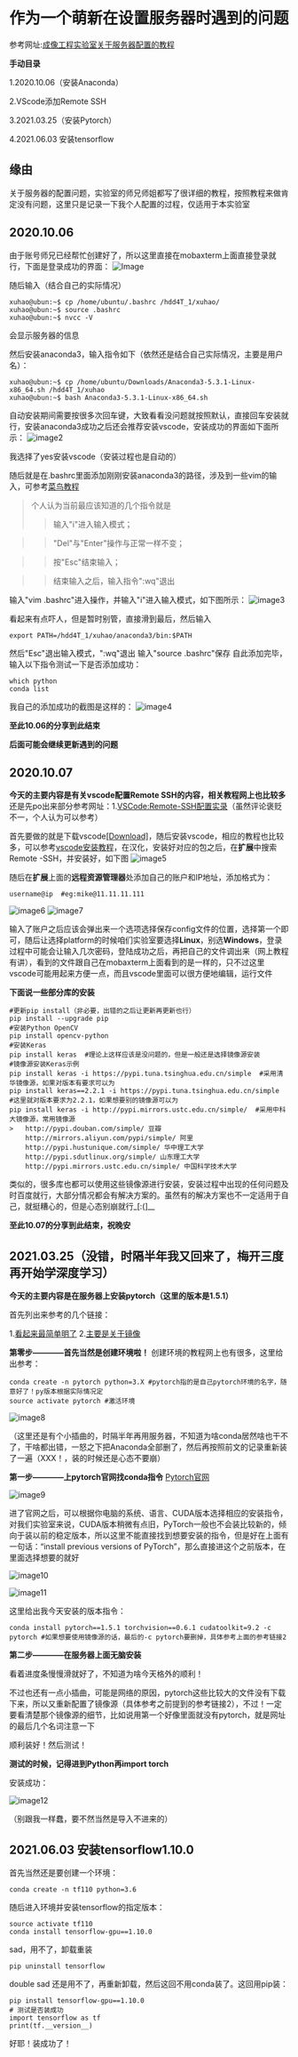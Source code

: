 # 作为一个萌新在设置服务器时遇到的问题
参考网址:[成像工程实验室关于服务器配置的教程](https://github.com/Imaging-Engineering-Lab-ZJU/ServerInfos/blob/master/Environments.md)

**手动目录**

1.2020.10.06（安装Anaconda）

2.VScode添加Remote SSH

3.2021.03.25（安装Pytorch）

4.2021.06.03 安装tensorflow

## 缘由
关于服务器的配置问题，实验室的师兄师姐都写了很详细的教程，按照教程来做肯定没有问题，这里只是记录一下我个人配置的过程，仅适用于本实验室

## 2020.10.06
由于账号师兄已经帮忙创建好了，所以这里直接在mobaxterm上面直接登录就行，下面是登录成功的界面：
![Image](https://github.com/Hao-Xu-optics/Test-Project1/blob/master/images/%E7%99%BB%E9%99%86%E6%88%90%E5%8A%9F.png)

随后输入（结合自己的实际情况）
```
xuhao@ubun:~$ cp /home/ubuntu/.bashrc /hdd4T_1/xuhao/
xuhao@ubun:~$ source .bashrc
xuhao@ubun:~$ nvcc -V
```
会显示服务器的信息

然后安装anaconda3，输入指令如下（依然还是结合自己实际情况，主要是用户名）：
```
xuhao@ubun:~$ cp /home/ubuntu/Downloads/Anaconda3-5.3.1-Linux-x86_64.sh /hdd4T_1/xuhao
xuhao@ubun:~$ bash Anaconda3-5.3.1-Linux-x86_64.sh
```
自动安装期间需要按很多次回车键，大致看看没问题就按照默认，直接回车安装就行，安装anaconda3成功之后还会推荐安装vscode，安装成功的界面如下面所示：
![image2](https://github.com/Hao-Xu-optics/Test-Project1/blob/master/images/anaconda3%E5%AE%89%E8%A3%85%E6%88%90%E5%8A%9F.png)

我选择了yes安装vscode（安装过程也是自动的）

随后就是在.bashrc里面添加刚刚安装anaconda3的路径，涉及到一些vim的输入，可参考[菜鸟教程](https://www.runoob.com/linux/linux-vim.html)
>个人认为当前最应该知道的几个指令就是
>>输入"i"进入输入模式；

>>"Del"与"Enter"操作与正常一样不变；

>>按"Esc"结束输入；

>>结束输入之后，输入指令":wq"退出

输入"vim .bashrc"进入操作，并输入"i"进入输入模式，如下图所示：
![image3](https://github.com/Hao-Xu-optics/Test-Project1/blob/master/images/%E6%BB%91%E5%88%B0%E6%9C%80%E5%90%8E%E6%A0%B9%E6%8D%AE%E8%87%AA%E5%B7%B1%E7%9A%84%E5%AE%9E%E9%99%85%E6%83%85%E5%86%B5%E8%BE%93%E5%85%A5.png)

看起来有点吓人，但是暂时别管，直接滑到最后，然后输入
```
export PATH=/hdd4T_1/xuhao/anaconda3/bin:$PATH
```
然后"Esc"退出输入模式，":wq"退出
输入"source .bashrc"保存
自此添加完毕，输入以下指令测试一下是否添加成功：
```
which python
conda list
```
我自己的添加成功的截图是这样的：
![image4](https://github.com/Hao-Xu-optics/Test-Project1/blob/master/images/%E8%AE%BE%E7%BD%AE%E6%88%90%E5%8A%9F.png)

**至此10.06的分享到此结束**

**后面可能会继续更新遇到的问题**

## 2020.10.07 
**今天的主要内容是有关vscode配置Remote SSH的内容，相关教程网上也比较多**
还是先po出来部分参考网址：1.[VSCode:Remote-SSH配置实录](https://blog.csdn.net/sixdaycoder/article/details/89947893)（虽然评论褒贬不一，个人认为可以参考）

首先要做的就是下载vscode[[Download]](https://code.visualstudio.com/)，随后安装vscode，相应的教程也比较多，可以参考[vscode安装教程](https://zhuanlan.zhihu.com/p/106357123)，在汉化，安装好对应的包之后，在**扩展**中搜索Remote -SSH，并安装好，如下图
![image5](https://github.com/Hao-Xu-optics/Test-Project1/blob/master/images/%E6%90%9C%E7%B4%A2.png)

随后在**扩展**上面的**远程资源管理器**处添加自己的账户和IP地址，添加格式为：
```
username@ip  #eg:mike@11.11.11.111
```
![image6](https://github.com/Hao-Xu-optics/Test-Project1/blob/master/images/%E6%B7%BB%E5%8A%A0%E8%B4%A6%E6%88%B7.png)
![image7](https://github.com/Hao-Xu-optics/Test-Project1/blob/master/images/%E8%BE%93%E5%85%A5%E7%94%A8%E6%88%B7%E5%90%8D%E5%92%8Chost.png)

输入了账户之后应该会弹出来一个选项选择保存config文件的位置，选择第一个即可，随后让选择platform的时候咱们实验室要选择**Linux**，别选**Windows**，登录过程中可能会让输入几次密码，登陆成功之后，再把自己的文件调出来（网上教程有讲），看到的文件跟自己在mobaxterm上面看到的是一样的，只不过这里vscode可能用起来方便一点，而且vscode里面可以很方便地编辑，运行文件

**下面说一些部分库的安装**
```
#更新pip install（非必要，出错的之后让更新再更新也行）
pip install --upgrade pip
#安装Python OpenCV
pip install opencv-python
#安装Keras
pip install keras  #理论上这样应该是没问题的，但是一般还是选择镜像源安装
#镜像源安装Keras示例
pip install keras -i https://pypi.tuna.tsinghua.edu.cn/simple  #采用清华镜像源，如果对版本有要求可以为
pip install keras==2.2.1 -i https://pypi.tuna.tsinghua.edu.cn/simple  #这里就对版本要求为2.2.1，如果想要别的镜像源可以为
pip install keras -i http://pypi.mirrors.ustc.edu.cn/simple/  #采用中科大镜像源，常用镜像源
>	http://pypi.douban.com/simple/ 豆瓣 
	http://mirrors.aliyun.com/pypi/simple/ 阿里 
	http://pypi.hustunique.com/simple/ 华中理工大学 
	http://pypi.sdutlinux.org/simple/ 山东理工大学 
	http://pypi.mirrors.ustc.edu.cn/simple/ 中国科学技术大学
```

类似的，很多库也都可以使用这些镜像源进行安装，安装过程中出现的任何问题及时百度就行，大部分情况都会有解决方案的。虽然有的解决方案也不一定适用于自己，就挺糟心的，但是心态别崩就行_[:(]__

**至此10.07的分享到此结束，祝晚安**

## 2021.03.25（没错，时隔半年我又回来了，梅开三度再开始学深度学习）
**今天的主要内容是在服务器上安装pytorch（这里的版本是1.5.1）**

首先列出来参考的几个链接：

1.[看起来最简单明了](https://blog.csdn.net/qq_39214686/article/details/109009406)
2.[主要是关于镜像](https://blog.csdn.net/lelelek/article/details/114290971)

**第零步————首先当然是创建环境啦！**
创建环境的教程网上也有很多，这里给出参考：

```
conda create -n pytorch python=3.X #pytorch指的是自己pytorch环境的名字，随意好了！py版本根据实际情况定
source activate pytorch #激活环境
```

![image8](https://github.com/Hao-Xu-optics/MyBlog/blob/master/images/2021.03.25/0.png)


（这里还是有个小插曲的，时隔半年再用服务器，不知道为啥conda居然啥也干不了，干啥都出错，一怒之下把Anaconda全部删了，然后再按照前文的记录重新装了一遍（XXX！，装的时候还是心态不要崩）


**第一步————上pytorch官网找conda指令**
[Pytorch官网](https://pytorch.org/get-started/locally/)

![image9](https://github.com/Hao-Xu-optics/MyBlog/blob/master/images/2021.03.25/1.png)

进了官网之后，可以根据你电脑的系统、语言、CUDA版本选择相应的安装指令，对我们实验室来说，CUDA版本稍微有点旧，PyTorch一般也不会装比较新的，倾向于装以前的稳定版本，所以这里不能直接找到想要安装的指令，但是好在上面有一句话：“install previous versions of PyTorch”，那么直接进这个之前版本，在里面选择想要的就好

![image10](https://github.com/Hao-Xu-optics/MyBlog/blob/master/images/2021.03.25/2.png)

![image11](https://github.com/Hao-Xu-optics/MyBlog/blob/master/images/2021.03.25/3.png)

这里给出我今天安装的版本指令：
```
conda install pytorch==1.5.1 torchvision==0.6.1 cudatoolkit=9.2 -c pytorch #如果想要使用镜像源的话，最后的-c pytorch要删掉，具体参考上面的参考链接2
```

**第二步————在服务器上面无脑安装**

看着进度条慢慢滑就好了，不知道为啥今天格外的顺利！

不过也还有一点小插曲，可能是网络的原因，pytorch这些比较大的文件没有下载下来，所以又重新配置了镜像源（具体参考之前提到的参考链接2），不过！一定要看清楚那个镜像源的细节，比如说用第一个好像里面就没有pytorch，就是网址的最后几个名词注意一下

顺利装好！然后测试！

**测试的时候，记得进到Python再import torch**

安装成功：

![image12](https://github.com/Hao-Xu-optics/MyBlog/blob/master/images/2021.03.25/4.png)

（别跟我一样蠢，要不然当然是导入不进来的）

## 2021.06.03 安装tensorflow1.10.0

首先当然还是要创建一个环境：
```Linux
conda create -n tf110 python=3.6
```

随后进入环境并安装tensorflow的指定版本：
```Linux
source activate tf110
conda install tensorflow-gpu==1.10.0
```

sad，用不了，卸载重装
```LInux
pip uninstall tensorflow
```

double sad 还是用不了，再重新卸载，然后这回不用conda装了。这回用pip装：
```Linux
pip install tensorflow-gpu==1.10.0
# 测试是否装成功
import tensorflow as tf
print(tf.__version__)
```

好耶！装成功了！
